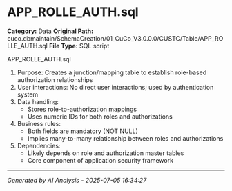 # APP_ROLLE_AUTH.sql

**Category:** Data
**Original Path:** cuco.dbmaintain/SchemaCreation/01_CuCo_V3.0.0.0/CUSTC/Table/APP_ROLLE_AUTH.sql
**File Type:** SQL script

APP_ROLLE_AUTH.sql
1. Purpose: Creates a junction/mapping table to establish role-based authorization relationships
2. User interactions: No direct user interactions; used by authentication system
3. Data handling:
   - Stores role-to-authorization mappings
   - Uses numeric IDs for both roles and authorizations
4. Business rules:
   - Both fields are mandatory (NOT NULL)
   - Implies many-to-many relationship between roles and authorizations
5. Dependencies:
   - Likely depends on role and authorization master tables
   - Core component of application security framework

---
*Generated by AI Analysis - 2025-07-05 16:34:27*
